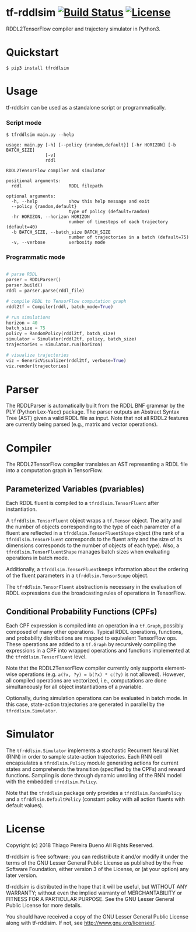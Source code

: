 # tf-rddlsim [![Build Status](https://travis-ci.org/thiagopbueno/tf-rddlsim.svg?branch=master)](https://travis-ci.org/thiagopbueno/tf-rddlsim) [![License](https://img.shields.io/aur/license/yaourt.svg)](https://github.com/thiagopbueno/tf-rddlsim/blob/master/LICENSE)

RDDL2TensorFlow compiler and trajectory simulator in Python3.

# Quickstart

```text
$ pip3 install tfrddlsim
```

# Usage

tf-rddlsim can be used as a standalone script or programmatically.


### Script mode

```text
$ tfrddlsim main.py --help

usage: main.py [-h] [--policy {random,default}] [-hr HORIZON] [-b BATCH_SIZE]
               [-v]
               rddl

RDDL2TensorFlow compiler and simulator

positional arguments:
  rddl                  RDDL filepath

optional arguments:
  -h, --help            show this help message and exit
  --policy {random,default}
                        type of policy (default=random)
  -hr HORIZON, --horizon HORIZON
                        number of timesteps of each trajectory (default=40)
  -b BATCH_SIZE, --batch_size BATCH_SIZE
                        number of trajectories in a batch (default=75)
  -v, --verbose         verbosity mode
```


### Programmatic mode

```python

# parse RDDL
parser = RDDLParser()
parser.build()
rddl = parser.parse(rddl_file)

# compile RDDL to TensorFlow computation graph
rddl2tf = Compiler(rddl, batch_mode=True)

# run simulations
horizon = 40
batch_size = 75
policy = RandomPolicy(rddl2tf, batch_size)
simulator = Simulator(rddl2tf, policy, batch_size)
trajectories = simulator.run(horizon)

# visualize trajectories
viz = GenericVisualizer(rddl2tf, verbose=True)
viz.render(trajectories)
```

# Parser

The RDDLParser is automatically built from the RDDL BNF grammar by the PLY (Python Lex-Yacc) package. The parser outputs an Abstract Syntax Tree (AST) given a valid RDDL file as input. Note that not all RDDL2 features are currently being parsed (e.g., matrix and vector operations).


# Compiler

The RDDL2TensorFlow compiler translates an AST representing a RDDL file into a computation graph in TensorFlow.


## Parameterized Variables (pvariables)

Each RDDL fluent is compiled to a ``tfrddlsim.TensorFluent`` after instantiation.

A ``tfrddlsim.TensorFluent`` object wraps a ``tf.Tensor`` object. The arity and the number of objects corresponding to the type of each parameter of a fluent are reflected in a ``tfrddlsim.TensorFluentShape`` object (the rank of a ``tfrddlsim.TensorFluent`` corresponds to the fluent arity and the size of its dimensions corresponds to the number of objects of each type). Also, a ``tfrddlsim.TensorFluentShape`` manages batch sizes when evaluating operations in batch mode.

Additionally, a ``tfrddlsim.TensorFluent``keeps information about the ordering of the fluent parameters in a ``tfrddlsim.TensorScope`` object.

The ``tfrddlsim.TensorFluent`` abstraction is necessary in the evaluation of RDDL expressions due the broadcasting rules of operations in TensorFlow.


## Conditional Probability Functions (CPFs)

Each CPF expression is compiled into an operation in a ``tf.Graph``, possibly composed of many other operations. Typical RDDL operations, functions, and probability distributions are mapped to equivalent TensorFlow ops. These operations are added to a ``tf.Graph`` by recursively compiling the expressions in a CPF into wrapped operations and functions implemented at the ``tfrddlsim.TensorFluent`` level.

Note that the RDDL2TensorFlow compiler currently only supports element-wise operations (e.g. ``a(?x, ?y) = b(?x) * c(?y)`` is not allowed). However, all compiled operations are vectorized, i.e., computations are done simultaneously for all object instantiations of a pvariable.

Optionally, during simulation operations can be evaluated in batch mode. In this case, state-action trajectories are generated in parallel by the ``tfrddlsim.Simulator``.


# Simulator

The ``tfrddlsim.Simulator`` implements a stochastic Recurrent Neural Net (RNN) in order to sample state-action trajectories. Each RNN cell encapsulates a ``tfrddlsim.Policy`` module generating actions for current states and comprehends the transition (specified by the CPFs) and reward functions. Sampling is done through dynamic unrolling of the RNN model with the embedded ``tfrddlsim.Policy``.

Note that the ``tfrddlsim`` package only provides a ``tfrddlsim.RandomPolicy`` and a ``tfrddlsim.DefaultPolicy`` (constant policy with all action fluents with default values).


# License

Copyright (c) 2018 Thiago Pereira Bueno All Rights Reserved.

tf-rddlsim is free software: you can redistribute it and/or modify it
under the terms of the GNU Lesser General Public License as published by
the Free Software Foundation, either version 3 of the License, or (at
your option) any later version.

tf-rddlsim is distributed in the hope that it will be useful, but
WITHOUT ANY WARRANTY; without even the implied warranty of
MERCHANTABILITY or FITNESS FOR A PARTICULAR PURPOSE. See the GNU Lesser
General Public License for more details.

You should have received a copy of the GNU Lesser General Public License
along with tf-rddlsim. If not, see http://www.gnu.org/licenses/.
